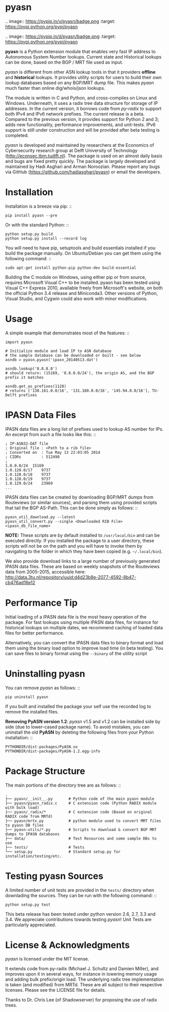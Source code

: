 pyasn
=====

.. image:: https://pypip.in/v/pyasn/badge.png
   :target: https://pypi.python.org/pypi/pyasn

.. image:: https://pypip.in/d/pyasn/badge.png
   :target: https://pypi.python.org/pypi/pyasn


**pyasn** is a Python extension module that enables very fast IP address to Autonomous System Number lookups. 
Current state and Historical lookups can be done, based on the BGP / MRT file used as input.

*pyasn* is different from other ASN lookup tools in that it providers **offline** and **historical** lookups. 
It provides utility scripts for users to build their own lookup databases based on any BGP/MRT dump file. 
This makes *pyasn* much faster than online dig/whois/json lookups.

The module is written in C and Python, and cross-compiles on Linux and Windows. Underneath, it uses a radix tree 
data structure for storage of IP addresses. In the current version, it borrows code from *py-radix* to support 
both IPv4 and IPv6 network prefixes. The current release is a beta. Compared to the previous version, it provides 
support for Python 2 and 3; adds new functionality, performance improvements, and unit-tests. IPv6 support is 
still under construction and will be provided after beta testing is completed.

*pyasn* is developed and maintained by researchers at the Economics of Cybersecurity research group at Delft 
University of Technology (http://econsec.tbm.tudlft.nl). The package is used on an almost daily basis and bugs 
are fixed pretty quickly.  The package is largely developed and maintained by Hadi Asghari and Arman Noroozian. 
Please report any bugs via GitHub (https://github.com/hadiasghari/pyasn) or email the developers.


Installation
============
Installation is a breeze via pip: ::

    pip install pyasn --pre

Or with the standard Python: ::

    python setup.py build
    python setup.py install --record log

You will need to have pip, setuptools and build essentials installed if you build the package manually. On 
Ubuntu/Debian you can get them using the following command: ::

    sudo apt-get install python-pip python-dev build-essential

Building the C module on Windows, using either pip or from source, requires Microsoft Visual C++ to be installed. 
pyasn has been tested using Visual C++ Express 2010, available freely from Microsoft's website, on both the 
official Python 3.4 release and Miniconda3. Other versions of Python, Visual Studio, and Cygwin could also work 
with minor modifications.


Usage
=====
A simple example that demonstrates most of the features: ::

    import pyasn

    # Initialize module and load IP to ASN database
    # the sample database can be downloaded or built - see below
    asndb = pyasn.pyasn('ipasn_20140513.dat')

    asndb.lookup('8.8.8.8')
    # should return: (15169, '8.8.8.0/24'), the origin AS, and the BGP prefix it matches
    
    asndb.get_as_prefixes(1128)
    # returns ['130.161.0.0/16', '131.180.0.0/16', '145.94.0.0/16'], TU-Delft prefixes


IPASN Data Files
================
IPASN data files are a long list of prefixes used to lookup AS number for IPs. An excerpt from such a file looks 
like this: ::

    ; IP-ASN32-DAT file
    ; Original file : <Path to a rib file>
    ; Converted on  : Tue May 13 22:03:05 2014
    ; CIDRs         : 512490
    ;
    1.0.0.0/24	15169
    1.0.128.0/17	9737
    1.0.128.0/18	9737
    1.0.128.0/19	9737
    1.0.129.0/24	23969
    ...

IPASN data files can be created by downloading BGP/MRT dumps from Routeviews (or similar sources), 
and parsing them using provided scripts that tail the BGP AS-Path. This can be done simply as follows: ::

    pyasn_util_download.py --latest
    pyasn_util_convert.py --single <Downloaded RIB File> <ipasn_db_file_name>


**NOTE:** These scripts are by default installed to ``/usr/local/bin`` and can be executed directly. If you installed 
the package to a user directory, these scripts will not be on the path and you will have to invoke them by navigating
to the folder in which they have been copied (e.g. ``~/.local/bin``).

We also provide download links to a large number of previously generated IPASN data files. These are based on
weekly  snapshots of the Routeviews data from 2005-2015, accessible here: 
http://data.3tu.nl/repository/uuid:d4d23b8e-2077-4592-8b47-cb476ad16e12


Performance Tip
===============
Initial loading of a IPASN data file is the most heavy operation of the package. For fast lookups using multiple 
IPASN data files, for instance for historical lookups on multiple dates, we recommend caching of loaded data files 
for better performance.

Alternatively, you can convert the IPASN data files to binary format and load them using the binary load option to 
improve load time (in beta testing). You can save files to binary format using the ``--binary`` of the utility script


Uninstalling pyasn
==================
You can remove *pyasn* as follows: ::

    pip uninstall pyasn

If you built and installed the package your self use the recorded log to remove the installed files.

**Removing PyASN version 1.2**: *pyasn* v1.5 and v1.2 can be installed side by side (due to lower-cased package 
name). To avoid mistakes, you can uninstall the old **PyASN** by deleting the following files from your Python 
installation: ::

    PYTHONDIR/dist-packages/PyASN.so
    PYTHONDIR/dist-packages/PyASN-1.2.egg-info


Package Structure
=================
The main portions of the directory tree are as follows: ::

    .
    ├── pyasn/__init__.py       # Python code of the main pyasn module
    ├── pyasn/pyasn_radix.c     # C extension code (Python RADIX module with bulk load)
    ├── pyasn/_radix/*          # C extension code (Based on original RADIX code from MRTd)
    ├── pyasn/mrtx.py           # python module used to convert MRT files to pyasn DB files
    ├── pyasn-utils/*.py        # Scripts to download & convert BGP MRT dumps to IPASN databases
    ├── data/                   # Test Resources and some sample DBs to use
    ├── tests/                  # Tests
    └── setup.py                # Standard setup.py for installation/testing/etc.



Testing pyasn Sources
=====================
A limited number of unit tests are provided in the ``tests/`` directory when downlading the sources. They can be 
run with the following command: ::

    python setup.py test

This beta release has been tested under python version 2.6, 2.7, 3.3 and 3.4. We appreciate contributions towards 
testing *pyasn*! Unit Tests are particularly appreciated.


License & Acknowledgments
=========================
*pyasn* is licensed under the MIT license.

It extends code from py-radix (Michael J. Schultz and Damien Miller),  and improves upon it in several ways, for 
instance in lowering memory usage and adding bulk prefix/origin load. The underlying radix tree implementation is 
taken (and modified) from MRTd. These are all subject to their respective licenses.  Please see the LICENSE file 
for details.

Thanks to Dr. Chris Lee (of Shadowserver) for proposing the use of radix trees.
